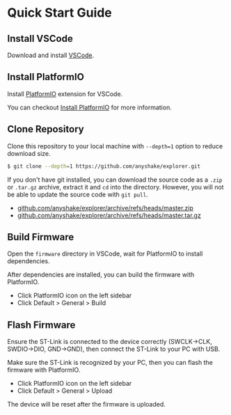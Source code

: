 # Quick Start Guide

## Install VSCode

Download and install [VSCode](https://code.visualstudio.com/).

## Install PlatformIO

Install [PlatformIO](https://platformio.org/) extension for VSCode.

You can checkout [Install PlatformIO](https://platformio.org/install/ide?install=vscode) for more information.

## Clone Repository

Clone this repository to your local machine with `--depth=1` option to reduce download size.

```bash
$ git clone --depth=1 https://github.com/anyshake/explorer.git
```

If you don't have git installed, you can download the source code as a `.zip` or `.tar.gz` archive, extract it and `cd` into the directory. However, you will not be able to update the source code with `git pull`.

- [github.com/anyshake/explorer/archive/refs/heads/master.zip](https://github.com/anyshake/explorer/archive/refs/heads/master.zip)
- [github.com/anyshake/explorer/archive/refs/heads/master.tar.gz](https://github.com/anyshake/explorer/archive/refs/heads/master.tar.gz)

## Build Firmware

Open the `firmware` directory in VSCode, wait for PlatformIO to install dependencies.

After dependencies are installed, you can build the firmware with PlatformIO.

- Click PlatformIO icon on the left sidebar
- Click Default > General > Build

## Flash Firmware

Ensure the ST-Link is connected to the device correctly (SWCLK->CLK, SWDIO->DIO, GND->GND), then connect the ST-Link to your PC with USB.

Make sure the ST-Link is recognized by your PC, then you can flash the firmware with PlatformIO.

- Click PlatformIO icon on the left sidebar
- Click Default > General > Upload

The device will be reset after the firmware is uploaded.
